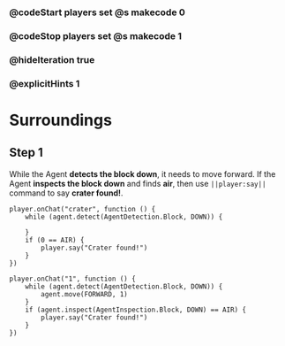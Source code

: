 ### @codeStart players set @s makecode 0
### @codeStop players set @s makecode 1

### @hideIteration true 
### @explicitHints 1


# Surroundings 

## Step 1
While the Agent **detects the block down**, it needs to move forward. If the Agent **inspects the block down** and finds **air**, then use ``||player:say||`` command to say **crater found!**. 



```template
player.onChat("crater", function () {
    while (agent.detect(AgentDetection.Block, DOWN)) {
    	
    }
    if (0 == AIR) {
        player.say("Crater found!")
    }
})
```
```ghost
player.onChat("1", function () {
    while (agent.detect(AgentDetection.Block, DOWN)) {
        agent.move(FORWARD, 1)
    }
    if (agent.inspect(AgentInspection.Block, DOWN) == AIR) {
        player.say("Crater found!")
    }
})
```